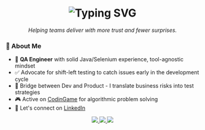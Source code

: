<h1 align="center">
  <img src="https://readme-typing-svg.herokuapp.com?font=Fira+Code&size=28&pause=800&color=1ABC9C&center=true&vCenter=true&width=700&lines=👋+Hi%2C+I'm+Anass;Sr.+QA+Engineer;I+Break+Things+So+Users+Don't+Have+To;Automation+%7C+Quality+Architecture" alt="Typing SVG" />
</h1>

<p align="center"><em>Helping teams deliver with more trust and fewer surprises.</em></p>

### 🌟 About Me
- 🎯 **QA Engineer** with solid Java/Selenium experience, tool-agnostic mindset
- ✅ Advocate for shift-left testing to catch issues early in the development cycle
- 🤝 Bridge between Dev and Product - I translate business risks into test strategies  
- 🎮 Active on [CodinGame](https://www.codingame.com/profile/3fb0266db2ebf195e33f6b04d4f77c4e0399195) for algorithmic problem solving  
- 💼 Let's connect on [LinkedIn](https://www.linkedin.com/in/anass-rach/)  

<p align="center">
  <a href="https://javaocpquiz.com">
    <img src="https://img.shields.io/badge/🌐-JavaOCPQuiz.com-1abc9c?style=for-the-badge" />
  </a>
  <a href="https://www.codingame.com/profile/3fb0266db2ebf195e33f6b04d4f77c4e0399195">
    <img src="https://img.shields.io/badge/🎮-CodinGame-blueviolet?style=for-the-badge" />
  </a>
  <a href="https://www.linkedin.com/in/anass-rach/">
    <img src="https://img.shields.io/badge/🔗-LinkedIn-blue?style=for-the-badge&logo=linkedin" />
  </a>
</p>
